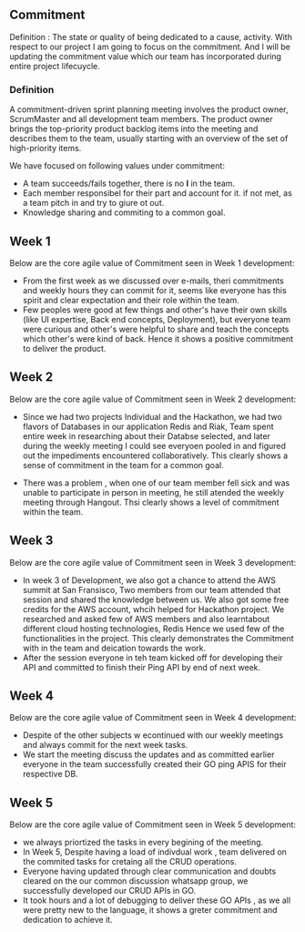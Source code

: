 ## Commitment
Definition : The state or quality of being dedicated to a cause, activity. With respect to our project I am going to focus on the commitment. And I will be updating the commitment value which our team has incorporated during entire project lifecuycle.

### Definition
A commitment-driven sprint planning meeting involves the product owner, ScrumMaster and all development team members. The product owner brings the top-priority product backlog items into the meeting and describes them to the team, usually starting with an overview of the set of high-priority items.

We have focused on following values under commitment: 
- A team succeeds/fails together, there is no **I** in the team.  
- Each member responsibel for their part and account for it. if not met, as a team pitch in and try to giure ot out.  
- Knowledge sharing and commiting to a common goal.  

## Week 1

Below are the core agile value of Commitment seen in Week 1 development:  

* From the first week as we discussed over e-mails, theri commitments and weekly hours they can commit for it, seems like everyone has this spirit and clear expectation and their role within the team.  
* Few peoples were good at few things and other's have their own skills (like UI expertise, Back end concepts, Deployment), but everyone team were curious and other's were helpful to share and teach the concepts which other's were kind of back. Hence it shows a positive commitment to deliver the product.

## Week 2

Below are the core agile value of Commitment seen in Week 2 development:  

* Since we had two projects Individual and the Hackathon, we had two flavors of Databases in our application Redis and Riak, Team spent entire week in researching about their Databse selected, and later during the weekly meeting I could see everyoen pooled in and figured out the impediments encountered collaboratively. This clearly shows a sense of commitment in the team for a common goal.  

* There was a problem , when one of our team member fell sick and was unable to participate in person in meeting, he still atended the weekly meeting through Hangout. Thsi clearly shows a level of commitment within the team.  

## Week 3

Below are the core agile value of Commitment seen in Week 3 development:  

* In week 3 of Development, we also got a chance to attend the AWS summit at San Fransisco, Two members from our team attended that session and shared the knowledge between us. We also got some free credits for the AWS account, whcih helped for Hackathon project. We researched and asked few of AWS members and also learntabout different cloud hosting technologies, Redis Hence we used few of the functionalities in the project. This clearly demonstrates the Commitment with in the team and deication towards the work. 
* After the session everyone in teh team kicked off for developing their API and committed to finish their Ping API by end of next week.

## Week 4

Below are the core agile value of Commitment seen in Week 4 development:  

* Despite of the other subjects w econtinued with our weekly meetings and always commit for the next week tasks.  
* We start the meeting discuss the updates and as committed earlier everyone in the team successfully created their GO ping APIS for their respective DB.  

## Week 5

Below are the core agile value of Commitment seen in Week 5 development:  

* we always priortized the tasks in every begining of the meeting.  
* In Week 5, Despite having a load of indivdual work , team delivered on the commited tasks for cretaing all the CRUD operations.  
* Everyone having updated through clear communication and doubts cleared on the our common discussion whatsapp group, we successfully developed our CRUD APIs in GO.  
* It took hours and a lot of debugging to deliver these GO APIs , as we all were pretty new to the language, it shows a greter commitment and dedication to achieve it.  
